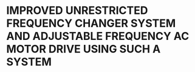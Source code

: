 # IMPROVED UNRESTRICTED FREQUENCY CHANGER SYSTEM AND ADJUSTABLE FREQUENCY AC MOTOR DRIVE USING SUCH A SYSTEM